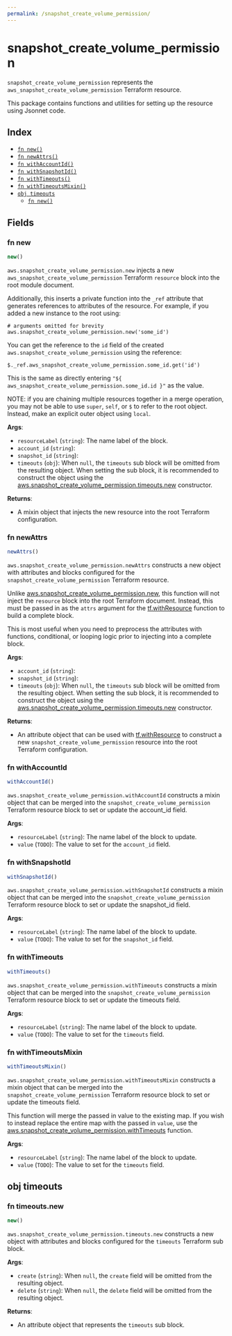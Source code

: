 ```yaml
---
permalink: /snapshot_create_volume_permission/
---
```


# snapshot_create_volume_permission

`snapshot_create_volume_permission` represents the `aws_snapshot_create_volume_permission` Terraform resource.



This package contains functions and utilities for setting up the resource using Jsonnet code.


## Index

* [`fn new()`](#fn-new)
* [`fn newAttrs()`](#fn-newattrs)
* [`fn withAccountId()`](#fn-withaccountid)
* [`fn withSnapshotId()`](#fn-withsnapshotid)
* [`fn withTimeouts()`](#fn-withtimeouts)
* [`fn withTimeoutsMixin()`](#fn-withtimeoutsmixin)
* [`obj timeouts`](#obj-timeouts)
  * [`fn new()`](#fn-timeoutsnew)

## Fields

### fn new

```ts
new()
```


`aws.snapshot_create_volume_permission.new` injects a new `aws_snapshot_create_volume_permission` Terraform `resource`
block into the root module document.

Additionally, this inserts a private function into the `_ref` attribute that generates references to attributes of the
resource. For example, if you added a new instance to the root using:

    # arguments omitted for brevity
    aws.snapshot_create_volume_permission.new('some_id')

You can get the reference to the `id` field of the created `aws.snapshot_create_volume_permission` using the reference:

    $._ref.aws_snapshot_create_volume_permission.some_id.get('id')

This is the same as directly entering `"${ aws_snapshot_create_volume_permission.some_id.id }"` as the value.

NOTE: if you are chaining multiple resources together in a merge operation, you may not be able to use `super`, `self`,
or `$` to refer to the root object. Instead, make an explicit outer object using `local`.

**Args**:
  - `resourceLabel` (`string`): The name label of the block.
  - `account_id` (`string`): 
  - `snapshot_id` (`string`): 
  - `timeouts` (`obj`):  When `null`, the `timeouts` sub block will be omitted from the resulting object. When setting the sub block, it is recommended to construct the object using the [aws.snapshot_create_volume_permission.timeouts.new](#fn-snapshotcreatevolumepermissiontimeoutsnew) constructor.

**Returns**:
- A mixin object that injects the new resource into the root Terraform configuration.


### fn newAttrs

```ts
newAttrs()
```


`aws.snapshot_create_volume_permission.newAttrs` constructs a new object with attributes and blocks configured for the `snapshot_create_volume_permission`
Terraform resource.

Unlike [aws.snapshot_create_volume_permission.new](#fn-snapshotcreatevolumepermissionnew), this function will not inject the `resource`
block into the root Terraform document. Instead, this must be passed in as the `attrs` argument for the
[tf.withResource](https://github.com/tf-libsonnet/core/tree/main/docs#fn-withresource) function to build a complete block.

This is most useful when you need to preprocess the attributes with functions, conditional, or looping logic prior to
injecting into a complete block.

**Args**:
  - `account_id` (`string`): 
  - `snapshot_id` (`string`): 
  - `timeouts` (`obj`):  When `null`, the `timeouts` sub block will be omitted from the resulting object. When setting the sub block, it is recommended to construct the object using the [aws.snapshot_create_volume_permission.timeouts.new](#fn-snapshotcreatevolumepermissiontimeoutsnew) constructor.

**Returns**:
  - An attribute object that can be used with [tf.withResource](https://github.com/tf-libsonnet/core/tree/main/docs#fn-withresource) to construct a new `snapshot_create_volume_permission` resource into the root Terraform configuration.


### fn withAccountId

```ts
withAccountId()
```

`aws.snapshot_create_volume_permission.withAccountId` constructs a mixin object that can be merged into the `snapshot_create_volume_permission`
Terraform resource block to set or update the account_id field.



**Args**:
  - `resourceLabel` (`string`): The name label of the block to update.
  - `value` (`TODO`): The value to set for the `account_id` field.


### fn withSnapshotId

```ts
withSnapshotId()
```

`aws.snapshot_create_volume_permission.withSnapshotId` constructs a mixin object that can be merged into the `snapshot_create_volume_permission`
Terraform resource block to set or update the snapshot_id field.



**Args**:
  - `resourceLabel` (`string`): The name label of the block to update.
  - `value` (`TODO`): The value to set for the `snapshot_id` field.


### fn withTimeouts

```ts
withTimeouts()
```

`aws.snapshot_create_volume_permission.withTimeouts` constructs a mixin object that can be merged into the `snapshot_create_volume_permission`
Terraform resource block to set or update the timeouts field.



**Args**:
  - `resourceLabel` (`string`): The name label of the block to update.
  - `value` (`TODO`): The value to set for the `timeouts` field.


### fn withTimeoutsMixin

```ts
withTimeoutsMixin()
```

`aws.snapshot_create_volume_permission.withTimeoutsMixin` constructs a mixin object that can be merged into the `snapshot_create_volume_permission`
Terraform resource block to set or update the timeouts field.

This function will merge the passed in value to the existing map. If you wish
to instead replace the entire map with the passed in `value`, use the [aws.snapshot_create_volume_permission.withTimeouts](TODO)
function.


**Args**:
  - `resourceLabel` (`string`): The name label of the block to update.
  - `value` (`TODO`): The value to set for the `timeouts` field.


## obj timeouts



### fn timeouts.new

```ts
new()
```


`aws.snapshot_create_volume_permission.timeouts.new` constructs a new object with attributes and blocks configured for the `timeouts`
Terraform sub block.



**Args**:
  - `create` (`string`):  When `null`, the `create` field will be omitted from the resulting object.
  - `delete` (`string`):  When `null`, the `delete` field will be omitted from the resulting object.

**Returns**:
  - An attribute object that represents the `timeouts` sub block.
